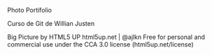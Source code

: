 Photo Portifolio

Curso de Git de Willian Justen

Big Picture by HTML5 UP
html5up.net | @ajlkn
Free for personal and commercial use under the CCA 3.0 license (html5up.net/license)
